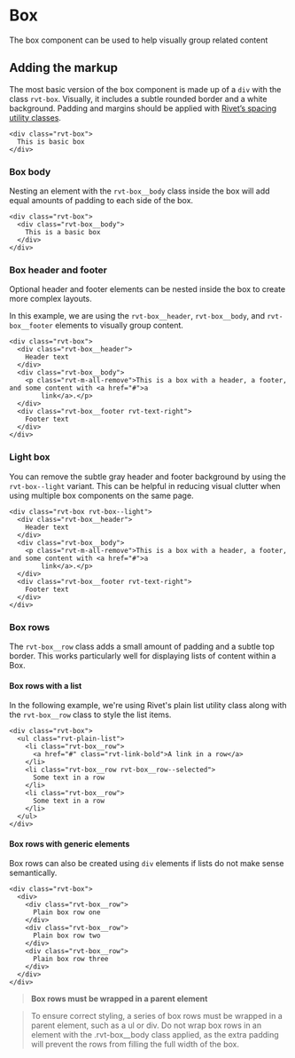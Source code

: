 # Box

The box component can be used to help visually group related content

## Adding the markup

The most basic version of the box component is made up of a `div` with the class `rvt-box`. Visually, it includes a subtle rounded border and a white background. Padding and margins should be applied with [Rivet’s spacing utility classes](#).

```
<div class="rvt-box">
  This is basic box
</div>
```

### Box body

Nesting an element with the `rvt-box__body` class inside the box will add equal amounts of padding to each side of the box.

```
<div class="rvt-box">
  <div class="rvt-box__body">
    This is a basic box
  </div>
</div>
```

### Box header and footer

Optional header and footer elements can be nested inside the box to create more complex layouts.

In this example, we are using the `rvt-box__header`, `rvt-box__body`, and `rvt-box__footer` elements to visually group content.

```
<div class="rvt-box">
  <div class="rvt-box__header">
    Header text
  </div>
  <div class="rvt-box__body">
    <p class="rvt-m-all-remove">This is a box with a header, a footer, and some content with <a href="#">a
        link</a>.</p>
  </div>
  <div class="rvt-box__footer rvt-text-right">
    Footer text
  </div>
</div>
```

### Light box

You can remove the subtle gray header and footer background by using the `rvt-box--light` variant. This can be helpful in reducing visual clutter when using multiple box components on the same page.

```
<div class="rvt-box rvt-box--light">
  <div class="rvt-box__header">
    Header text
  </div>
  <div class="rvt-box__body">
    <p class="rvt-m-all-remove">This is a box with a header, a footer, and some content with <a href="#">a
        link</a>.</p>
  </div>
  <div class="rvt-box__footer rvt-text-right">
    Footer text
  </div>
</div>
```

### Box rows

The `rvt-box__row` class adds a small amount of padding and a subtle top border. This works particularly well for displaying lists of content within a Box.

#### Box rows with a list

In the following example, we're using Rivet's plain list utility class along with the `rvt-box__row` class to style the list items.

```
<div class="rvt-box">
  <ul class="rvt-plain-list">
    <li class="rvt-box__row">
      <a href="#" class="rvt-link-bold">A link in a row</a>
    </li>
    <li class="rvt-box__row rvt-box__row--selected">
      Some text in a row
    </li>
    <li class="rvt-box__row">
      Some text in a row
    </li>
  </ul>
</div>
```

#### Box rows with generic elements

Box rows can also be created using `div` elements if lists do not make sense semantically.

```
<div class="rvt-box">
  <div>
    <div class="rvt-box__row">
      Plain box row one
    </div>
    <div class="rvt-box__row">
      Plain box row two
    </div>
    <div class="rvt-box__row">
      Plain box row three
    </div>
  </div>
</div>
```

> **Box rows must be wrapped in a parent element**

> To ensure correct styling, a series of box rows must be wrapped in a parent element, such as a ul or div. Do not wrap box rows in an element with the .rvt-box__body class applied, as the extra padding will prevent the rows from filling the full width of the box.